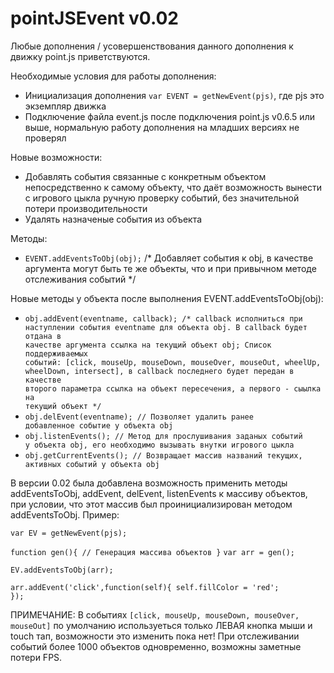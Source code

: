 # pointJSEvent v0.02

Любые дополнения / усовершенствования данного дополнения к движку point.js приветствуются.

Необходимые условия для работы дополнения:
 - Инициализация дополнения <code>var EVENT = getNewEvent(pjs)</code>, где pjs это экземпляр движка
 - Подключение файла event.js после подключения point.js v0.6.5 или выше, нормальную работу дополнения на младших версиях не проверял
 
Новые возможности:
 - Добавлять события связанные с конкретным объектом непосредственно к самому объекту, что даёт возможность вынести с игрового цыкла
ручную проверку событий, без значительной потери производительности
 - Удалять назначеные события из объекта
 
Методы:
 - <code>EVENT.addEventsToObj(obj);</code> /* Добавляет события к obj, в качестве аргумента могут быть те же объекты, что и при привычном методе
отслеживания событий */
 
Новые методы у объекта после выполнения EVENT.addEventsToObj(obj):
  - <code>obj.addEvent(eventname, callback); /* callback исполниться при наступлении события eventname для объекта obj. В callback будет отдана в качестве аргумента ссылка на текущий объект obj;
 Список поддерживаемых событий: [click, mouseUp, mouseDown, mouseOver, mouseOut, wheelUp, wheelDown, intersect], в callback последнего будет передан в качестве второго параметра ссылка на объект пересечения, а первого - сыылка на текущий объект */</code>
  - <code>obj.delEvent(eventname); // Позволяет удалить ранее добавленное событие у объекта obj</code>
  - <code>obj.listenEvents(); // Метод для прослушивания заданых событий у объекта obj, его необходимо вызывать внутки игрового цыкла</code>
  - <code>obj.getCurrentEvents(); // Возвращает массив названий текущих, активных событий у объекта obj</code>
  
  
В версии 0.02 была добавлена возможность применить методы addEventsToObj, addEvent, delEvent, listenEvents к массиву объектов, при условии, что этот массив был проинициализирован методом addEventsToObj. 
Пример:


<code>var EV = getNewEvent(pjs);</code>

<code>function gen(){
 // Генерация массива объектов
}</code>
<code>var arr = gen();</code>

<code>EV.addEventsToObj(arr);</code>

<code>arr.addEvent('click',function(self){
 self.fillColor = 'red';
});
</code>
 
ПРИМЕЧАНИЕ: В событиях <code>[click, mouseUp, mouseDown, mouseOver, mouseOut]</code> по умолчанию используеться только ЛЕВАЯ кнопка мыши и touch тап, возможности это изменить пока нет! При отслеживании событий более 1000 объектов одновременно, возможны заметные потери FPS.
